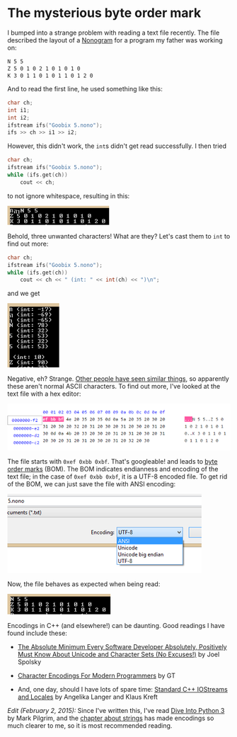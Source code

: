 # The mysterious byte order mark

I bumped into a strange problem with reading a text file recently. The file
described the layout of a [Nonogram][nonogram] for a program my father was
working on:

[nonogram]: http://en.wikipedia.org/wiki/Nonogram

```
N 5 5
Z 5 0 1 0 2 1 0 1 0 1 0
K 3 0 1 1 0 1 0 1 1 0 1 2 0
```

And to read the first line, he used something like this:

```cpp
char ch;
int i1;
int i2;
ifstream ifs("Goobix 5.nono");
ifs >> ch >> i1 >> i2;
```

However, this didn't work, the `int`s didn't get read successfully. I then tried

```cpp
char ch;
ifstream ifs("Goobix 5.nono");
while (ifs.get(ch))
    cout << ch;
```

to not ignore whitespace, resulting in this:

![Garbled output](images/2014-12-30-01.png)

Behold, three unwanted characters! What are they? Let's cast them to `int` to
find out more:

```cpp
char ch;
ifstream ifs("Goobix 5.nono");
while (ifs.get(ch))
    cout << ch << " (int: " << int(ch) << ")\n";
```

and we get

![Program output](images/2014-12-30-02.png)

Negative, eh? Strange. [Other people have seen similar things][soquestion], so
apparently these aren't normal ASCII characters. To find out more, I've looked
at the text file with a hex editor:

[soquestion]: https://stackoverflow.com/q/4690415/3266847

![Hex editor](images/2014-12-30-03.png)

The file starts with `0xef 0xbb 0xbf`. That's googleable! and leads to [byte
order marks][bom] (BOM). The BOM indicates endianness and encoding of the text
file; in the case of `0xef 0xbb 0xbf`, it is a UTF-8 encoded file. To get rid
of the BOM, we can just save the file with ANSI encoding:

[bom]: http://en.wikipedia.org/wiki/Byte_order_mark

![Encoding menu](images/2014-12-30-04.png)

Now, the file behaves as expected when being read:

![Program output](images/2014-12-30-05.png)

Encodings in C++ (and elsewhere!) can be daunting. Good readings I have found
include these:

- [The Absolute Minimum Every Software Developer Absolutely, Positively Must
  Know About Unicode and Character Sets (No Excuses!)][joelunicode] by Joel
  Spolsky

- [Character Encodings For Modern Programmers][gatunka] by GT

- And, one day, should I have lots of spare time: [Standard C++ IOStreams and
  Locales][langer] by Angelika Langer and Klaus Kreft

[joelunicode]: http://www.joelonsoftware.com/articles/Unicode.html
[gatunka]:     http://blog.gatunka.com/2014/04/25/character-encodings-for-modern-programmers/
[langer]:      http://amzn.com/0201183951

*Edit (February 2, 2015):* Since I've written this, I've read [Dive Into Python
3][dip3] by Mark Pilgrim, and the [chapter about strings][strings] has made
encodings so much clearer to me, so it is most recommended reading.

[dip3]:    https://www.diveinto.org/python3/table-of-contents.html
[strings]: https://www.diveinto.org/python3/strings.html
